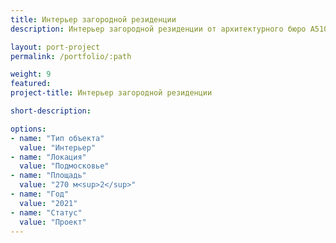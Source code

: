 ```yaml
---
title: Интерьер загородной резиденции
description: Интерьер загородной резиденции от архитектурного бюро А510. Индивидуальное проектирование на заказ.

layout: port-project
permalink: /portfolio/:path

weight: 9
featured:
project-title: Интерьер загородной резиденции

short-description: 

options:
- name: "Тип объекта"
  value: "Интерьер"
- name: "Локация"
  value: "Подмосковье"
- name: "Площадь"
  value: "270 м<sup>2</sup>"
- name: "Год"
  value: "2021"
- name: "Статус"
  value: "Проект"
---
```

